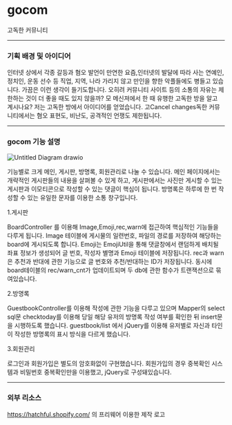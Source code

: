 # gocom
고독한 커뮤니티

-----------------
### 기획 배경 및 아이디어 ###

인터넷 상에서 각종 갈등과 혐오 발언이 만연한 요즘,인터넷의 발달에 따라 사는  연예인, 정치인, 운동 선수 등 직업, 지역, 나라 가리지 않고 만인을 향한 악플들에도 병들고 있습니다. 가끔은 이런 생각이 들기도합니다. 오히려 커뮤니티 사이트 등의 소통의 자유는 제한하는 것이 더 좋을 때도 있지 않을까? 
모 메신져에서 한 때 유행한 고독한 방을 알고 계시나요? 저는 고독한 방에서 아이디어를 얻었습니다. 고Cancel changes독한 커뮤니티에서는 혐오 표현도, 비난도, 공격적인 언쟁도 제한됩니다.

------------------
### gocom 기능 설명

![Untitled Diagram drawio](https://user-images.githubusercontent.com/97273627/154171906-2b3fc2ea-6daa-4ec4-a034-dfe87587b252.png)

기능별로 크게 메인, 게시판, 방명록, 회원관리로 나눌 수 있습니다. 메인 페이지에서는 개략적인 게시판들의 내용을 살펴볼 수 있게 하고, 게시판에서는 사진만 게시할 수 있는 게시판과 이모티콘으로 작성할 수 있는 댓글이 핵심이 됩니다. 방명록은 하루에 한 번 작성할 수 있는 유일한 문자를 이용한 소통 창구입니다.

1.게시판

  BoardController 를 이용해 Image,Emoji,rec,warn에 접근하여 핵심적인 기능들을 다루게 됩니다. Image 테이블에 게시물의 일련번호, 파일의 경로를 저장하여 해당하는 board에 게시되도록 합니다. Emoji는 EmojiUtil을 통해 댓글창에서 랜덤하게 배치될 좌표 정보가 생성되어 글 번호, 작성자 별명과 Emoji 테이블에 저장됩니다. rec과 warn은 추천과 반대에 관한 기능으로 글 번호와 추천/반대하는 ID가 저장됩니다. 동시에 board테이블의 rec/warn_cnt가 업데이트되며 두 db에 관한 함수가 트랜잭션으로 묶여있습니다.

2.방명록
  
  GuestbookController를 이용해 작성에 관한 기능을 다루고 있으며 Mapper의 select sql문 checktoday를 이용해 당일 해당 유저의 방명록 작성 여부를 확인한 뒤 insert문을 시행하도록 했습니다. guestbook/list 에서 jQuery를 이용해 유저별로 자신과 타인이 작성한 방명록의 표시 방식을 다르게 했습니다.

3.회원관리

  로그인과 회원가입은 별도의 암호화없이 구현했습니다. 회원가입의 경우 중복확인 시스템과 비밀번호 중복확인만을 이용했고, jQuery로 구성돼있습니다.

--------------

### 외부 리소스

https://hatchful.shopify.com/ 의 프리웨어 이용한 제작 로고
